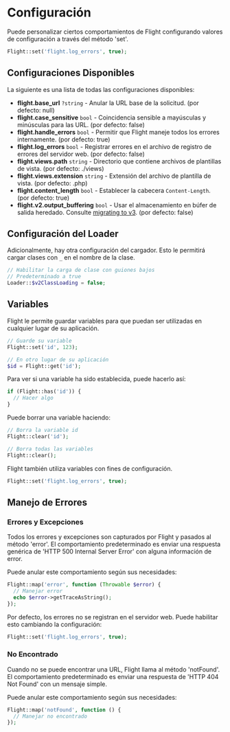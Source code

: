 # Configuración

Puede personalizar ciertos comportamientos de Flight configurando valores de configuración a través del método 'set'.

```php
Flight::set('flight.log_errors', true);
```

## Configuraciones Disponibles

La siguiente es una lista de todas las configuraciones disponibles:

- **flight.base_url** `?string` - Anular la URL base de la solicitud. (por defecto: null)
- **flight.case_sensitive** `bool` - Coincidencia sensible a mayúsculas y minúsculas para las URL. (por defecto: false)
- **flight.handle_errors** `bool` - Permitir que Flight maneje todos los errores internamente. (por defecto: true)
- **flight.log_errors** `bool` - Registrar errores en el archivo de registro de errores del servidor web. (por defecto: false)
- **flight.views.path** `string` - Directorio que contiene archivos de plantillas de vista. (por defecto: ./views)
- **flight.views.extension** `string` - Extensión del archivo de plantilla de vista. (por defecto: .php)
- **flight.content_length** `bool` - Establecer la cabecera `Content-Length`. (por defecto: true)
- **flight.v2.output_buffering** `bool` - Usar el almacenamiento en búfer de salida heredado. Consulte [migrating to v3](migrating-to-v3). (por defecto: false)

## Configuración del Loader

Adicionalmente, hay otra configuración del cargador. Esto le permitirá cargar clases con `_` en el nombre de la clase.

```php
// Habilitar la carga de clase con guiones bajos
// Predeterminado a true
Loader::$v2ClassLoading = false;
```

## Variables

Flight le permite guardar variables para que puedan ser utilizadas en cualquier lugar de su aplicación.

```php
// Guarde su variable
Flight::set('id', 123);

// En otro lugar de su aplicación
$id = Flight::get('id');
```

Para ver si una variable ha sido establecida, puede hacerlo así:

```php
if (Flight::has('id')) {
  // Hacer algo
}
```

Puede borrar una variable haciendo:

```php
// Borra la variable id
Flight::clear('id');

// Borra todas las variables
Flight::clear();
```

Flight también utiliza variables con fines de configuración.

```php
Flight::set('flight.log_errors', true);
```

## Manejo de Errores

### Errores y Excepciones

Todos los errores y excepciones son capturados por Flight y pasados al método 'error'.
El comportamiento predeterminado es enviar una respuesta genérica de 'HTTP 500 Internal Server Error' con alguna información de error.

Puede anular este comportamiento según sus necesidades:

```php
Flight::map('error', function (Throwable $error) {
  // Manejar error
  echo $error->getTraceAsString();
});
```

Por defecto, los errores no se registran en el servidor web. Puede habilitar esto cambiando la configuración:

```php
Flight::set('flight.log_errors', true);
```

### No Encontrado

Cuando no se puede encontrar una URL, Flight llama al método 'notFound'. El comportamiento predeterminado es enviar una respuesta de 'HTTP 404 Not Found' con un mensaje simple.

Puede anular este comportamiento según sus necesidades:

```php
Flight::map('notFound', function () {
  // Manejar no encontrado
});
```